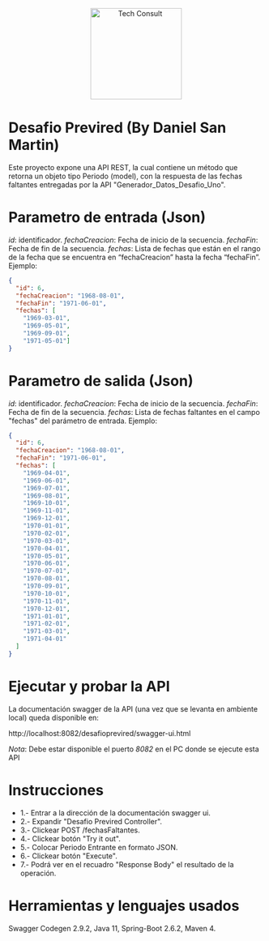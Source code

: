 <p align="center">
  <img src="LogoTC.jpg" width="180" title="Tech Consult">
</p>

# Desafio Previred (By Daniel San Martin)

Este proyecto expone una API REST, la cual contiene un método que retorna un
objeto tipo Periodo (model), con la respuesta de las fechas faltantes entregadas 
por la API "Generador_Datos_Desafio_Uno".

# Parametro de entrada (Json)
*id*: identificador.
*fechaCreacion*: Fecha de inicio de la secuencia.
*fechaFin*: Fecha de fin de la secuencia.
*fechas*: Lista de fechas que están en el rango de la fecha que se encuentra en “fechaCreacion” hasta la fecha “fechaFin”.
Ejemplo:
```json
{
  "id": 6,
  "fechaCreacion": "1968-08-01",
  "fechaFin": "1971-06-01",
  "fechas": [
    "1969-03-01",
    "1969-05-01",
    "1969-09-01",
    "1971-05-01"]
}
```

# Parametro de salida (Json)
*id*: identificador.
*fechaCreacion*: Fecha de inicio de la secuencia.
*fechaFin*: Fecha de fin de la secuencia.
*fechas*: Lista de fechas faltantes en el campo "fechas" del parámetro de entrada.
Ejemplo:
```json
{
  "id": 6,
  "fechaCreacion": "1968-08-01",
  "fechaFin": "1971-06-01",
  "fechas": [
    "1969-04-01",
    "1969-06-01",
    "1969-07-01",
    "1969-08-01",
    "1969-10-01",
    "1969-11-01",
    "1969-12-01",
    "1970-01-01",
    "1970-02-01",
    "1970-03-01",
    "1970-04-01",
    "1970-05-01",
    "1970-06-01",
    "1970-07-01",
    "1970-08-01",
    "1970-09-01",
    "1970-10-01",
    "1970-11-01",
    "1970-12-01",
    "1971-01-01",
    "1971-02-01",
    "1971-03-01",
    "1971-04-01"
  ]
}
```

# Ejecutar y probar la API

La documentación swagger de la API (una vez que se levanta en ambiente local) queda disponible en:

http://localhost:8082/desafioprevired/swagger-ui.html

*Nota*:
Debe estar disponible el puerto *8082* en el PC donde se ejecute esta API


# Instrucciones

- 1.- Entrar a la dirección de la documentación swagger ui.
- 2.- Expandir "Desafio Previred Controller".
- 3.- Clickear POST /fechasFaltantes.
- 4.- Clickear botón "Try it out". 
- 5.- Colocar Periodo Entrante en formato JSON.
- 6.- Clickear botón "Execute".
- 7.- Podrá ver en el recuadro "Response Body" el resultado de la operación.


# Herramientas y lenguajes usados

Swagger Codegen 2.9.2,
Java 11,
Spring-Boot 2.6.2,
Maven 4.


